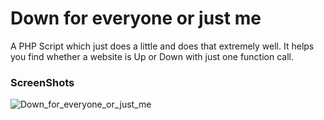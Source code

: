 # Down for everyone or just me

A PHP Script which just does a little and does that extremely well. It helps you find whether a website is Up or Down with just one function call.

### ScreenShots
![Down_for_everyone_or_just_me](https://raw.githubusercontent.com/amarlearning/Down_for_everyone_or_just_me/master/img/down.jpg)

